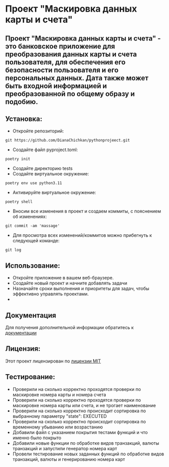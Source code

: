# Проект "Маскировка данных карты и счета"

## Проект "Маскировка данных карты и счета" - это банковское приложение для преобразования данных карты и счета пользователя, для обеспечения его безопасности пользователя и его персональных данных. Дата также может быть входной информацией и преобразованной по общему образу и подобию.

## Установка: 
- Откройте репозиторий:  
```
git	https://github.com/DianaChichkan/pythonprojeect.git
```
- Создайте файл pyproject.toml:
```
poetry init
```
- Создайте директорию tests
- Создайте виртуальное окружение:
```commandline
poetry env use python3.11
```
- Активируйте виртуальное окружение:
```commandline
poetry shell
```
- Вносим все изменения в проект и создаем коммиты, с пояснением об изменениях:
```commandline
git commit -am 'massage'
```
- Для просмотра всех изменений/коммитов можно прибегнуть к следующей команде:
```commandline
git log
```
## Использование:
- Откройте приложение в вашем веб-браузере.
- Создайте новый проект и начните добавлять задачи
- Назначайте сроки выполнения и приоритеты для задач, чтобы эффективно управлять проектами.
- 
## Документация 
Для получения дополнительной информации обратитесь к [документации](docs/README.md)

## Лицензия:
Этот проект лицензирован по [лицензии MIT](LICENSE)

## Тестирование: 
- Проверили на сколько корректно проходятся проверки по маскировке номера карты и номера счета
- Проверили на сколько корректно проходятся проверки по маскировке номера карты или счета, и не трогает наименование
- Проверили на сколько корректно происходит сортировка по выбранному параметру "state": EXECUTED
- Проверили на сколько корректно происходит сортировка по временному убыванию или возрастанию 
- Добавили файл с указанием покрытия тестами функций и что именно было покрыто
- Добавили новые функции по обработке видов транзакций, валюты транзакций и запустили генератор номера карт
- Провели тестирование новых заданных функций по обработке видов транзакций, валюты и генерированию номера карт